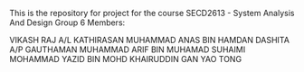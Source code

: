This is the repository for project for the course SECD2613 - System Analysis And Design
Group 6
Members:

VIKASH RAJ A/L KATHIRASAN
MUHAMMAD ANAS BIN HAMDAN
DASHITA A/P GAUTHAMAN
MUHAMMAD ARIF BIN MUHAMAD SUHAIMI
MOHAMMAD YAZID BIN MOHD KHAIRUDDIN
GAN YAO TONG
